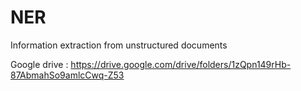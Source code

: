 # NER
Information extraction from unstructured documents

Google drive : https://drive.google.com/drive/folders/1zQpn149rHb-87AbmahSo9amlcCwq-Z53
